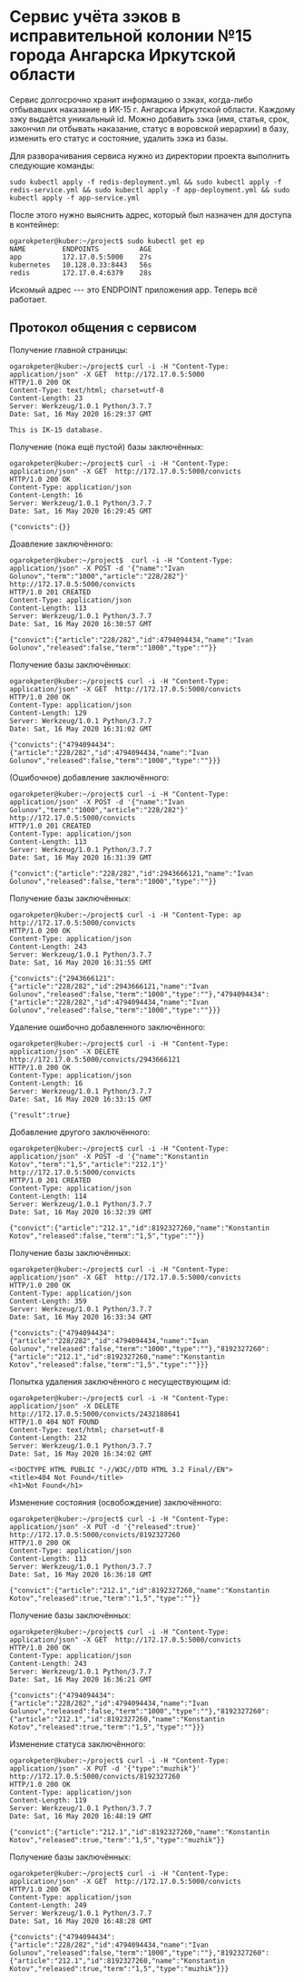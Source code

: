 # Сервис учёта зэков в исправительной колонии №15 города Ангарска Иркутской области

Сервис долгосрочно хранит информацию о зэках, когда-либо отбывавших наказание в ИК-15 г. Ангарска Иркутской области. Каждому зэку выдаётся уникальный id. Можно добавить зэка (имя, статья, срок, закончил ли отбывать наказание, статус в воровской иерархии) в базу, изменить его статус и состояние, удалить зэка из базы.

Для разворачивания сервиса нужно из директории проекта выполнить следующие команды:

```
sudo kubectl apply -f redis-deployment.yml && sudo kubectl apply -f redis-service.yml && sudo kubectl apply -f app-deployment.yml && sudo kubectl apply -f app-service.yml
```
После этого нужно выяснить адрес, который был назначен для доступа в контейнер:
```
ogarokpeter@kuber:~/project$ sudo kubectl get ep
NAME         ENDPOINTS          AGE
app          172.17.0.5:5000    27s
kubernetes   10.128.0.33:8443   56s
redis        172.17.0.4:6379    28s
```
Искомый адрес --- это ENDPOINT приложения app. Теперь всё работает.

## Протокол общения с сервисом

Получение главной страницы:
```
ogarokpeter@kuber:~/project$ curl -i -H "Content-Type: application/json" -X GET  http://172.17.0.5:5000
HTTP/1.0 200 OK
Content-Type: text/html; charset=utf-8
Content-Length: 23
Server: Werkzeug/1.0.1 Python/3.7.7
Date: Sat, 16 May 2020 16:29:37 GMT

This is IK-15 database.
```
Получение (пока ещё пустой) базы заключённых:
```
ogarokpeter@kuber:~/project$ curl -i -H "Content-Type: application/json" -X GET  http://172.17.0.5:5000/convicts
HTTP/1.0 200 OK
Content-Type: application/json
Content-Length: 16
Server: Werkzeug/1.0.1 Python/3.7.7
Date: Sat, 16 May 2020 16:29:45 GMT

{"convicts":{}}
```
Доавление заключённого:
```
ogarokpeter@kuber:~/project$  curl -i -H "Content-Type: application/json" -X POST -d '{"name":"Ivan Golunov","term":"1000","article":"228/282"}' http://172.17.0.5:5000/convicts
HTTP/1.0 201 CREATED
Content-Type: application/json
Content-Length: 113
Server: Werkzeug/1.0.1 Python/3.7.7
Date: Sat, 16 May 2020 16:30:57 GMT

{"convict":{"article":"228/282","id":4794094434,"name":"Ivan Golunov","released":false,"term":"1000","type":""}}
```
Получение базы заключённых:
```
ogarokpeter@kuber:~/project$ curl -i -H "Content-Type: application/json" -X GET  http://172.17.0.5:5000/convicts
HTTP/1.0 200 OK
Content-Type: application/json
Content-Length: 129
Server: Werkzeug/1.0.1 Python/3.7.7
Date: Sat, 16 May 2020 16:31:02 GMT

{"convicts":{"4794094434":{"article":"228/282","id":4794094434,"name":"Ivan Golunov","released":false,"term":"1000","type":""}}}
```
(Ошибочное) добавление заключённого:
```
ogarokpeter@kuber:~/project$ curl -i -H "Content-Type: application/json" -X POST -d '{"name":"Ivan Golunov","term":"1000","article":"228/282"}' http://172.17.0.5:5000/convicts
HTTP/1.0 201 CREATED
Content-Type: application/json
Content-Length: 113
Server: Werkzeug/1.0.1 Python/3.7.7
Date: Sat, 16 May 2020 16:31:39 GMT

{"convict":{"article":"228/282","id":2943666121,"name":"Ivan Golunov","released":false,"term":"1000","type":""}}
```
Получение базы заключённых:
```
ogarokpeter@kuber:~/project$ curl -i -H "Content-Type: ap http://172.17.0.5:5000/convicts
HTTP/1.0 200 OK
Content-Type: application/json
Content-Length: 243
Server: Werkzeug/1.0.1 Python/3.7.7
Date: Sat, 16 May 2020 16:31:55 GMT

{"convicts":{"2943666121":{"article":"228/282","id":2943666121,"name":"Ivan Golunov","released":false,"term":"1000","type":""},"4794094434":{"article":"228/282","id":4794094434,"name":"Ivan Golunov","released":false,"term":"1000","type":""}}}
```
Удаление ошибочно добавленного заключённого:
```
ogarokpeter@kuber:~/project$ curl -i -H "Content-Type: application/json" -X DELETE  http://172.17.0.5:5000/convicts/2943666121
HTTP/1.0 200 OK
Content-Type: application/json
Content-Length: 16
Server: Werkzeug/1.0.1 Python/3.7.7
Date: Sat, 16 May 2020 16:33:15 GMT

{"result":true}
```
Добавление другого заключённого:
```
ogarokpeter@kuber:~/project$ curl -i -H "Content-Type: application/json" -X POST -d '{"name":"Konstantin Kotov","term":"1,5","article":"212.1"}' http://172.17.0.5:5000/convicts
HTTP/1.0 201 CREATED
Content-Type: application/json
Content-Length: 114
Server: Werkzeug/1.0.1 Python/3.7.7
Date: Sat, 16 May 2020 16:32:39 GMT

{"convict":{"article":"212.1","id":8192327260,"name":"Konstantin Kotov","released":false,"term":"1,5","type":""}}
```
Получение базы заключённых:
```
ogarokpeter@kuber:~/project$ curl -i -H "Content-Type: application/json" -X GET  http://172.17.0.5:5000/convicts
HTTP/1.0 200 OK
Content-Type: application/json
Content-Length: 359
Server: Werkzeug/1.0.1 Python/3.7.7
Date: Sat, 16 May 2020 16:33:34 GMT

{"convicts":{"4794094434":{"article":"228/282","id":4794094434,"name":"Ivan Golunov","released":false,"term":"1000","type":""},"8192327260":{"article":"212.1","id":8192327260,"name":"Konstantin Kotov","released":false,"term":"1,5","type":""}}}
```
Попытка удаления заключённого с несуществующим id:
```
ogarokpeter@kuber:~/project$ curl -i -H "Content-Type: application/json" -X DELETE  http://172.17.0.5:5000/convicts/2432188641
HTTP/1.0 404 NOT FOUND
Content-Type: text/html; charset=utf-8
Content-Length: 232
Server: Werkzeug/1.0.1 Python/3.7.7
Date: Sat, 16 May 2020 16:34:02 GMT

<!DOCTYPE HTML PUBLIC "-//W3C//DTD HTML 3.2 Final//EN">
<title>404 Not Found</title>
<h1>Not Found</h1>
```
Изменение состояния (освобождение) заключённого:
```
ogarokpeter@kuber:~/project$ curl -i -H "Content-Type: application/json" -X PUT -d '{"released":true}'  http://172.17.0.5:5000/convicts/8192327260
HTTP/1.0 200 OK
Content-Type: application/json
Content-Length: 113
Server: Werkzeug/1.0.1 Python/3.7.7
Date: Sat, 16 May 2020 16:36:18 GMT

{"convict":{"article":"212.1","id":8192327260,"name":"Konstantin Kotov","released":true,"term":"1,5","type":""}}
```
Получение базы заключённых:
```
ogarokpeter@kuber:~/project$ curl -i -H "Content-Type: application/json" -X GET  http://172.17.0.5:5000/convicts
HTTP/1.0 200 OK
Content-Type: application/json
Content-Length: 243
Server: Werkzeug/1.0.1 Python/3.7.7
Date: Sat, 16 May 2020 16:36:21 GMT

{"convicts":{"4794094434":{"article":"228/282","id":4794094434,"name":"Ivan Golunov","released":false,"term":"1000","type":""},"8192327260":{"article":"212.1","id":8192327260,"name":"Konstantin Kotov","released":true,"term":"1,5","type":""}}}
```
Изменение статуса заключённого:
```
ogarokpeter@kuber:~/project$ curl -i -H "Content-Type: application/json" -X PUT -d '{"type":"muzhik"}'  http://172.17.0.5:5000/convicts/8192327260
HTTP/1.0 200 OK
Content-Type: application/json
Content-Length: 119
Server: Werkzeug/1.0.1 Python/3.7.7
Date: Sat, 16 May 2020 16:48:19 GMT

{"convict":{"article":"212.1","id":8192327260,"name":"Konstantin Kotov","released":true,"term":"1,5","type":"muzhik"}}
```
Получение базы заключённых:
```
ogarokpeter@kuber:~/project$ curl -i -H "Content-Type: application/json" -X GET  http://172.17.0.5:5000/convicts
HTTP/1.0 200 OK
Content-Type: application/json
Content-Length: 249
Server: Werkzeug/1.0.1 Python/3.7.7
Date: Sat, 16 May 2020 16:48:28 GMT

{"convicts":{"4794094434":{"article":"228/282","id":4794094434,"name":"Ivan Golunov","released":false,"term":"1000","type":""},"8192327260":{"article":"212.1","id":8192327260,"name":"Konstantin Kotov","released":true,"term":"1,5","type":"muzhik"}}}

```